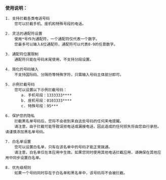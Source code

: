 **使用说明：**

    1. 支持拦截各类电话号码
        您可以拦截手机、座机和特殊号段的电话。

    2. 灵活的通配符设置
        使用*号作为通配符，一个通配符仅代表一个数字。
        您最多可以输入6位通配符，通配符可以代表0-9的任意数字。

    3. 通配符位置限制
        通配符只能在号码末尾使用，不支持分段设置。

    4. 简化的号码输入
        不支持国际码、分隔符等特殊字符，只需输入号码主体部分即可。

    5. 示例拦截号码
        您可以设置以下示例拦截号码：
    ​       a. 手机号段：1333333****
    ​       b. 座机号段：0103333****
    ​       c. 特殊号段：95***

    6. 保护您的隐私
        拦截黑名单号码后，您将不会收到来自这些号码的任何来电提醒。
        请注意，由于拦截可能导致误拒电话或漏接电话，因此造成的任何损失将由您自行承担。请谨慎添加黑名单号码。

    7. 白名单设置
        您可以设置白名单，只有在该名单中的号码才能正常拨通。
        请注意，白名单仅在本应用中生效。如果您同时使用其他电话拦截应用，请确保在其他应用中同步设置白名单。

    8. 优先级规则
        如果一个号码同时存在于白名单和黑名单中，该号码将不会被拦截。
